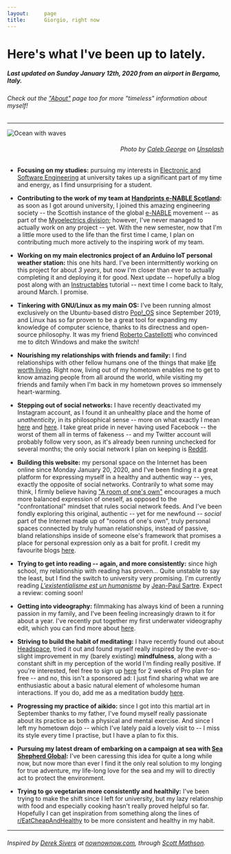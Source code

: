 ```yaml
---
layout:     page
title:      Giorgio, right now
---
```


# Here's what I've been up to lately.
##### Last updated on Sunday January 12th, 2020 from an airport in Bergamo, Italy.
###### Check out the ["About"](/about) page too for more "timeless" information about myself!
---

![Ocean with waves](/assets/img/pages/caleb-george-Lh6X0gXu7eg-unsplash-crop.jpg)
<h6 style="text-align: right"><i>
Photo by
<a href="https://unsplash.com/@seemoris">
Caleb George</a>
on
<a href="https://unsplash.com">
Unsplash</a>
</i></h6>

-   **Focusing on my studies:** pursuing my interests in [Electronic and Software Engineering](https://www.gla.ac.uk/undergraduate/degrees/electronicsoftwareengineering/) at university takes up a significant part of my time and energy, as I find unsurprising for a student.

-   **Contributing to the work of my team at [Handprints e-NABLE Scotland](https://handprintsenable.com):** as soon as I got around university, I joined this amazing engineering society -- the Scottish instance of the global [e-NABLE](http://enablingthefuture.org) movement -- as part of the [Myoelectrics division](https://handprintsenable.com/myoelectric-project); however, I've never managed to actually work on any project -- yet. With the new semester, now that I'm a little more used to the life than the first time I came, I plan on contributing much more actively to the inspiring work of my team.

-   **Working on my main electronics project of an Arduino IoT personal weather station:** this one hits hard. I've been intermittently working on this project for about *3 years*, but now I'm closer than ever to actually completing it and deploying it for good. Next update -- hopefully a blog post along with an [Instructables](https://instructables.com) tutorial -- next time I come back to Italy, around March. I promise.

-   **Tinkering with GNU/Linux as my main OS:** I've been running almost exclusively on the Ubuntu-based distro [Pop!_OS](https://system76.com/pop) since September 2019, and Linux has so far proven to be a great tool for expanding my knowledge of computer science, thanks to its directness and open-source philosophy. It was my friend [Roberto Castellotti](http://rcastellotti.dev) who convinced me to ditch Windows and make the switch!

-   **Nourishing my relationships with friends and family:** I find relationships with other fellow humans one of the things that make [life worth living](http://www.leopardi.it/canti34.php). Right now, living out of my hometown enables me to get to know amazing people from all around the world, while visiting my friends and family when I'm back in my hometown proves so immensely heart-warming.

-   **Stepping out of social networks:** I have recently deactivated my Instagram account, as I found it an unhealthy place and the home of *unathenticity*, in its philosophical sense -- more on what exactly I mean [here](http://royby.com/philosophy/pages/dasein.html) and [here](https://plato.stanford.edu/entries/authenticity). I take great pride in never having used Facebook -- the worst of them all in terms of fakeness -- and my Twitter account will probably follow very soon, as it's already been running unchecked for several months; the only social network I plan on keeping is [Reddit](https://reddit.com).

-   **Building this website:** my personal space on the Internet has been online since Monday January 20, 2020, and I've been finding it a great platform for expressing myself in a healthy and authentic way -- yes, exactly the opposite of social networks. Contrarily to what some may think, I firmly believe having ["A room of one's own"](https://www.sparknotes.com/lit/roomofonesown/summary/) encourages a much more balanced expression of oneself, as opposed to the "confrontational" mindset that rules social network feeds. And I've been fondly exploring this original, authentic -- yet for me newfound -- *social* part of the Internet made up of "rooms of one's own", truly personal spaces connected by truly human relationships, instead of passive, bland relationships inside of someone else's framework that promises a place for personal expression only as a bait for profit. I credit my favourite blogs [here](/favblogs).

-   **Trying to get into reading -- again, and more consistently:** since high school, my relationship with reading has proven... Quite unstable to say the least, but I find the switch to university very promising. I'm currently reading *[L'existentialisme est un humanisme](https://www.litcharts.com/lit/existentialism-is-a-humanism/summary-and-analysis)* by [Jean-Paul Sartre](https://en.wikipedia.org/wiki/Jean-Paul_Sartre). Expect a review: coming soon!

-   **Getting into videography:** filmmaking has always kind of been a running passion in my family, and I've been feeling increasingly drawn to it for about a year. I've recently put together my first underwater videography edit, which you can find more about [here](/video).

-   **Striving to build the habit of meditating:** I have recently found out about [Headspace](https://headspace.com), tried it out and found myself really inspired by the ever-so-slight improvement in my (barely existing) **mindfulness**, along with a constant shift in my perception of the world I'm finding really positive. If you're interested, feel free to sign up [here](https://headspace.com/invite/pabVfxz) for 2 weeks of Pro plan for free -- and no, this isn't a sponsored ad: I just find sharing what we are enthusiastic about a basic natural element of wholesome human interactions. If you do, add me as a meditation buddy [here](https://hdsp.co/buddy/request/pabVfxz/0NzcAZ).

-   **Progressing my practice of aikido:** since I got into this martial art in September thanks to my father, I've found myself really passionate about its practice as both a physical and mental exercise. And since I left my hometown dojo -- which I've lately paid a lovely visit to -- I miss its style every time I practise, but I have a plan to fix this.

-   **Pursuing my latest dream of embarking on a campaign at sea with [Sea Shepherd Global](https://seashepherdglobal.org):** I've been caressing this idea for quite a long while now, but now more than ever I find it the only real solution to my longing for true adventure, my life-long love for the sea and my will to directly act to protect the environment.

-   **Trying to go vegetarian more consistently and healthily:** I've been trying to make the shift since I left for university, but my lazy relationship with food and especially cooking hasn't really proved helpful so far. Hopefully I can get inspiration from something along the lines of [r/EatCheapAndHealthy](https://www.reddit.com/r/eatcheapandhealthy) to be more consistent and healthy in my habit.

---
###### Inspired by [Derek Sivers](http://sivers.org) at [nownownow.com](http://nownownow.com/about), through [Scott Mathson](http://scottmathson.com).
